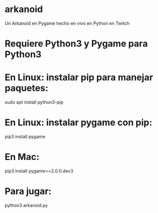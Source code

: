 # arkanoid
Un Arkanoid en Pygame hecho en vivo en Python en Twitch

# Requiere Python3 y Pygame para Python3
# En Linux: instalar pip para manejar paquetes:
sudo apt install python3-pip
# En Linux: instalar pygame con pip:
pip3 install pygame
# En Mac:
pip3 install pygame==2.0.0.dev3

# Para jugar:
python3 arkanoid.py
